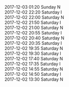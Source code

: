 2017-12-03 01:20 Sunday  N  
2017-12-02 22:20 Saturday  I  
2017-12-02 22:00 Saturday  N  
2017-12-02 21:50 Saturday  I  
2017-12-02 21:00 Saturday  N  
2017-12-02 20:55 Saturday  I  
2017-12-02 20:40 Saturday  N  
2017-12-02 20:35 Saturday  I  
2017-12-02 19:35 Saturday  N  
2017-12-02 19:30 Saturday  I  
2017-12-02 17:40 Saturday  N  
2017-12-02 17:35 Saturday  I  
2017-12-02 14:55 Saturday  N  
2017-12-02 14:50 Saturday  I  
2017-12-02 13:30 Saturday  N  
